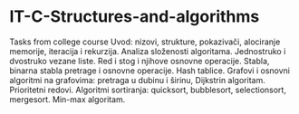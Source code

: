 # IT-C-Structures-and-algorithms
Tasks from college course
Uvod: nizovi, strukture, pokazivači, alociranje memorije, iteracija i rekurzija. Analiza složenosti algoritama. Jednostruko i dvostruko vezane liste. Red i stog i njihove osnovne operacije. Stabla, binarna stabla pretrage i osnovne operacije. Hash tablice. Grafovi i osnovni algoritmi na grafovima: pretraga u dubinu i širinu, Dijkstrin algoritam. Prioritetni redovi. Algoritmi sortiranja: quicksort, bubblesort, selectionsort, mergesort. Min-max algoritam.
